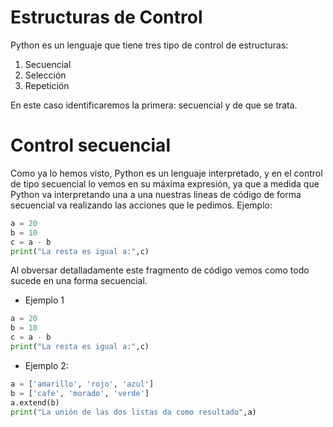 # Estructuras de Control
Python es un lenguaje que tiene tres tipo de control de estructuras:
1. Secuencial
2. Selección
3. Repetición

En este caso identificaremos la primera: secuencial y de que se trata.

# Control secuencial
Como ya lo hemos visto, Python es un lenguaje interpretado, y en el control de
tipo secuencial lo vemos en su máxima expresión, ya que a medida que Python va
interpretando una a una nuestras lineas de código de forma secuencial va
realizando las acciones que le pedimos. Ejemplo:

```python
a = 20
b = 10
c = a - b
print("La resta es igual a:",c)
```

Al obversar detalladamente este fragmento de código vemos como todo sucede en
una forma secuencial.


- Ejemplo 1
```python
a = 20
b = 10
c = a - b
print("La resta es igual a:",c)
```


- Ejemplo 2:
```python
a = ['amarillo', 'rojo', 'azul']
b = ['cafe', 'morado', 'verde']
a.extend(b)
print("La unión de las dos listas da como resultado",a)
```
